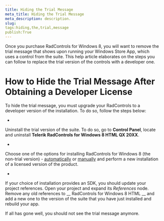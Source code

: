 ```yaml
---
title: Hiding the Trial Message
meta_title: Hiding the Trial Message
meta_description: description.
slug: 
tags:hiding,the,trial,message
publish:True
---
```



Once you purchase RadControls for Windows 8, you will want to remove the trial message that shows upon running your Windows Store App, which uses a
				control from the suite. This help article elaborates on the steps you can follow to replace the trial version of the controls with a developer one.
			

# How to Hide the Trial Message After Obtaining a Developer License

To hide the trial message, you must upgrade your RadControls to a developer version of the installation. To do so, follow the steps below:

* 

Uninstall the trial version of the suite. To do so, go to __Control Panel__, locate and uninstall
							__Telerik RadControls for Windows 8 HTML QX 20XX__.
						

* 

Choose one of the options for installing RadControls for Windows 8 (the non-trial version) -
							[automatically](92854f93-3cf6-4198-b502-34a3787524f2) or
							[manually](f217a83d-a467-43a3-af6f-006d95e910d6) and perform a new installation of a licensed
							version of the product.
						

* 

If your choice of installation provides an SDK, you should update your project references.
							Open your project and expand its *References* node. Remove any old references to __
								RadControls for
								Windows 8 HTML
							__ and add a new one to the version of the suite that you have just installed and rebuild your app.
						

If all has gone well, you should not see the trial message anymore.


